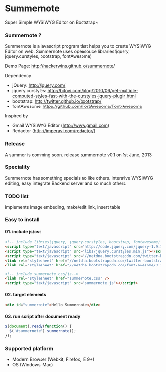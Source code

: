 # Summernote
Super Simple WYSIWYG Editor on Bootstrap~

### Summernote ?
Summernote is a javascript program that helps you to create WYSIWYG Editor on web. Summernote uses opensouce libraries(jquery, jquery.curstyles, bootstrap, fontAwesome)

Demo Page: http://hackerwins.github.io/summernote/

Dependency
* jQuery: http://jquery.com/
* jquery.curstyles: http://bitovi.com/blog/2010/06/get-multiple-computed-styles-fast-with-the-curstyles-jquery-plugin.html
* bootstrap: http://twitter.github.io/bootstrap/
* fontAwesome: https://github.com/FortAwesome/Font-Awesome 

Inspired by
* Gmail WYSIWYG Editor (http://www.gmail.com)
* Redactor (http://imperavi.com/redactor/)

### Release

A summer is comming soon. release summernote v0.1 on 1st June, 2013

### Speciality

Summernote has something specials no like others. interative WYSIWYG editing, easy integrate Backend server and so much others.

### TODO list

implements image embeding, make/edit link, insert table

### Easy to install

#### 01. include js/css
```html
<!-- include libries(jquery, jquery.curstyles, bootstrap, fontawesome) -->
<script type="text/javascript" src="http://code.jquery.com/jquery-1.9.1.min.js"></script>
<script type="text/javascript" src="libs/jquery.curstyles.min.js"></script>
<script type="text/javascript" src="//netdna.bootstrapcdn.com/twitter-bootstrap/2.3.1/js/bootstrap.min.js"></script>
<link rel="stylesheet" href="//netdna.bootstrapcdn.com/twitter-bootstrap/2.3.1/css/bootstrap-combined.no-icons.min.css">
<link rel="stylesheet" href="//netdna.bootstrapcdn.com/font-awesome/3.1.1/css/font-awesome.min.css">

<!-- include summernote css/js-->
<link rel="stylesheet" href="summernote.css" />
<script type="text/javascript" src="summernote.js"></script>
```

#### 02. target elements
```html
<div id="summernote">Hello Summernote</div>
```

#### 03. run script after document ready
```javascript
$(document).ready(function() {
  $('#summernote').summernote();
});
```

### Supported platform
* Modern Browser (Webkit, Firefox, IE 9+)
* OS (Windows, Mac)
